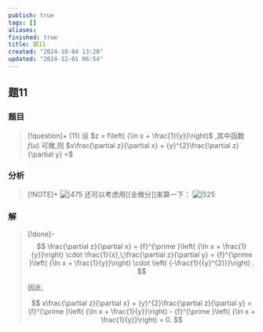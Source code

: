 ```yaml
---
publish: true
tags: []
aliases: 
finished: true
title: 题11
created: "2024-10-04 13:28"
updated: "2024-12-01 06:54"
---
```

## 题11
### 题目
> [!question]+
> (11) 设 $z = f\left( {\ln x + \frac{1}{y}}\right)$ ,其中函数 $f\left( u\right)$ 可微,则 $x\frac{\partial z}{\partial x} + {y}^{2}\frac{\partial z}{\partial y} =$
### 分析
> [!NOTE]+
> ![|475](https://img.hwenyi.live/202411201742909.webp)
> 还可以考虑用[[全微分]]来算一下：
> ![|525](https://img.hwenyi.live/202411211646604.webp)
### 解
> [!done]-
> $$
> \frac{\partial z}{\partial x} = {f}^{\prime }\left( {\ln x + \frac{1}{y}}\right)  \cdot  \frac{1}{x},\;\frac{\partial z}{\partial y} = {f}^{\prime }\left( {\ln x + \frac{1}{y}}\right)  \cdot  \left( {-\frac{1}{{y}^{2}}}\right) .
> $$
> 
> 因此,
> 
> $$
> x\frac{\partial z}{\partial x} + {y}^{2}\frac{\partial z}{\partial y} = {f}^{\prime }\left( {\ln x + \frac{1}{y}}\right)  - {f}^{\prime }\left( {\ln x + \frac{1}{y}}\right)  = 0.
> $$